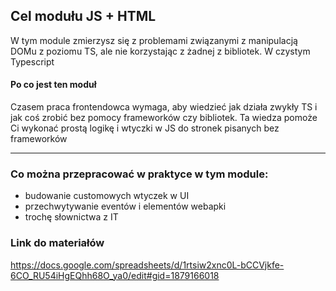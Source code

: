 ## Cel modułu JS + HTML

W tym module zmierzysz się z problemami związanymi z manipulacją DOMu z poziomu TS, ale nie korzystając z żadnej z bibliotek. W czystym Typescript

#### Po co jest ten moduł
Czasem praca frontendowca wymaga, aby wiedzieć jak działa zwykły TS i jak coś zrobić bez pomocy frameworków czy bibliotek. Ta wiedza pomoże Ci wykonać prostą logikę i wtyczki w JS do stronek pisanych bez frameworków 

***

### Co można przepracować w praktyce w tym module:
- budowanie customowych wtyczek w UI
- przechwytywanie eventów i elementów webapki
- trochę słownictwa z IT

### Link do materiałów
https://docs.google.com/spreadsheets/d/1rtsiw2xnc0L-bCCVjkfe-6CO_RU54iHgEQhh68O_ya0/edit#gid=1879166018